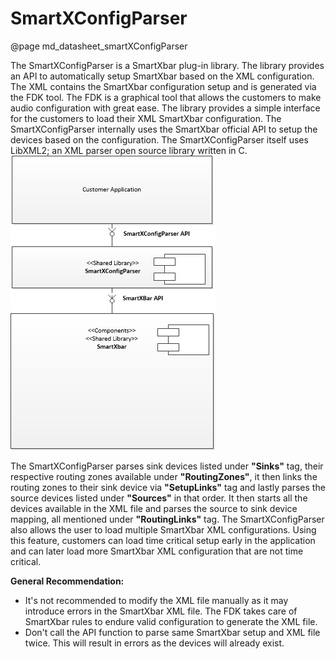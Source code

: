 SmartXConfigParser
==================
@page md_datasheet_smartXConfigParser


The SmartXConfigParser is a SmartXbar plug-in library. The library provides an API to automatically setup SmartXbar based on the XML configuration. The XML contains the SmartXbar configuration setup and is generated via the FDK tool. The FDK is a graphical tool that allows the customers to make audio configuration with great ease. 
The library provides a simple interface for the customers to load their XML SmartXbar configuration. The SmartXConfigParser internally uses the SmartXbar official API to setup the devices based on the configuration. The SmartXConfigParser itself uses LibXML2; an XML parser open source library written in C.
![Overview Diagram](images/SmartXConfigParser1.png)


The SmartXConfigParser parses sink devices listed under <b>"Sinks"</b> tag, their respective routing zones available under <b>"RoutingZones"</b>, it then links the routing zones to their sink device via 
<b>"SetupLinks"</b> tag and lastly parses the source devices listed under <b>"Sources"</b> in that order. It then starts all the devices available in the XML file and parses the source to sink device mapping, all mentioned under <b>"RoutingLinks"</b> tag. The SmartXConfigParser also allows the user to load multiple SmartXbar XML configurations. Using this feature, customers can load time critical setup early in the application and can later load more SmartXbar XML configuration that are not time critical.



<b>General Recommendation:</b>
- It's not recommended to modify the XML file manually as it may introduce errors in the SmartXbar XML file. The FDK takes care of SmartXbar rules to endure valid configuration to generate the XML file.
- Don't call the API function to parse same SmartXbar setup and XML file twice. This will result in errors as the devices will already exist.
